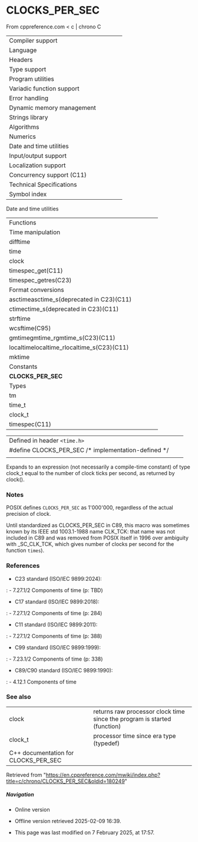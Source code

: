 # CLOCKS_PER_SEC

From cppreference.com
< c‎ | chrono
 C

|  |  |  |  |  |
| --- | --- | --- | --- | --- |
| Compiler support | | | | |
| Language | | | | |
| Headers | | | | |
| Type support | | | | |
| Program utilities | | | | |
| Variadic function support | | | | |
| Error handling | | | | |
| Dynamic memory management | | | | |
| Strings library | | | | |
| Algorithms | | | | |
| Numerics | | | | |
| Date and time utilities | | | | |
| Input/output support | | | | |
| Localization support | | | | |
| Concurrency support (C11) | | | | |
| Technical Specifications | | | | |
| Symbol index | | | | |

 Date and time utilities

|  |  |  |  |  |
| --- | --- | --- | --- | --- |
| Functions | | | | |
| Time manipulation | | | | |
| difftime | | | | |
| time | | | | |
| clock | | | | |
| timespec_get(C11) | | | | |
| timespec_getres(C23) | | | | |
| Format conversions | | | | |
| asctimeasctime_s(deprecated in C23)(C11) | | | | |
| ctimectime_s(deprecated in C23)(C11) | | | | |
| strftime | | | | |
| wcsftime(C95) | | | | |
| gmtimegmtime_rgmtime_s(C23)(C11) | | | | |
| localtimelocaltime_rlocaltime_s(C23)(C11) | | | | |
| mktime | | | | |
| Constants | | | | |
| ****CLOCKS_PER_SEC**** | | | | |
| Types | | | | |
| tm | | | | |
| time_t | | | | |
| clock_t | | | | |
| timespec(C11) | | | | |

|  |  |  |
| --- | --- | --- |
| Defined in header `<time.h>` |  |  |
| #define CLOCKS_PER_SEC /\* implementation-defined \*/ |  |  |
|  |  |  |

Expands to an expression (not necessarily a compile-time constant) of type clock_t equal to the number of clock ticks per second, as returned by clock().

### Notes

POSIX defines `CLOCKS_PER_SEC` as 1'000'000, regardless of the actual precision of clock.

Until standardized as CLOCKS_PER_SEC in C89, this macro was sometimes known by its IEEE std 1003.1-1988 name CLK_TCK: that name was not included in C89 and was removed from POSIX itself in 1996 over ambiguity with _SC_CLK_TCK, which gives number of clocks per second for the function `times`).

### References

- C23 standard (ISO/IEC 9899:2024):

:   - 7.27.1/2 Components of time (p: TBD)

- C17 standard (ISO/IEC 9899:2018):

:   - 7.27.1/2 Components of time (p: 284)

- C11 standard (ISO/IEC 9899:2011):

:   - 7.27.1/2 Components of time (p: 388)

- C99 standard (ISO/IEC 9899:1999):

:   - 7.23.1/2 Components of time (p: 338)

- C89/C90 standard (ISO/IEC 9899:1990):

:   - 4.12.1 Components of time

### See also

|  |  |
| --- | --- |
| clock | returns raw processor clock time since the program is started   (function) |
| clock_t | processor time since era type   (typedef) |
| C++ documentation for CLOCKS_PER_SEC | |

Retrieved from "<https://en.cppreference.com/mwiki/index.php?title=c/chrono/CLOCKS_PER_SEC&oldid=180249>"

##### Navigation

- Online version
- Offline version retrieved 2025-02-09 16:39.

- This page was last modified on 7 February 2025, at 17:57.